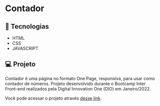 # Contador


## 🚀 Tecnologias
- HTML
- CSS
- JAVASCRIPT


## 💻 Projeto
Contador é uma página no formato One Page, responsiva, para usar como contador de números. Projeto desenvolvido durante o Bootcamp Inter Front-end realizados pela Digital Innovation One (DIO) em Janeiro/2022.

Você pode acessar o projeto através [desse link](https://andresa-alves-ribeiro.github.io/global-labs/).
